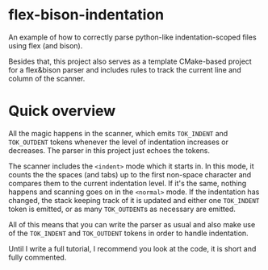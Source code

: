 flex-bison-indentation
======================

An example of how to correctly parse python-like indentation-scoped files using flex (and bison).

Besides that, this project also serves as a template CMake-based project for a flex&bison parser
and includes rules to track the current line and column of the scanner.

Quick overview
==============

All the magic happens in the scanner, which emits `TOK_INDENT` and `TOK_OUTDENT` tokens whenever
the level of indentation increases or decreases. The parser in this project just echoes the tokens.

The scanner includes the `<indent>` mode which it starts in. In this mode, it counts the the spaces
(and tabs) up to the first non-space character and compares them to the current indentation level.
If it's the same, nothing happens and scanning goes on in the `<normal>` mode. If the indentation
has changed, the stack keeping track of it is updated and either one `TOK_INDENT` token is emitted,
or as many `TOK_OUTDENT`s as necessary are emitted.

All of this means that you can write the parser as usual and also make use of the `TOK_INDENT` and
`TOK_OUTDENT` tokens in order to handle indentation.

Until I write a full tutorial, I recommend you look at the code, it is short and fully commented.
